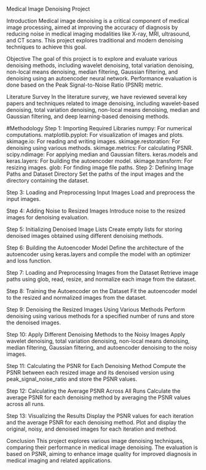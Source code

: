 Medical Image Denoising Project

Introduction
Medical image denoising is a critical component of medical image processing, aimed at improving the accuracy of diagnosis by reducing noise in medical imaging modalities like X-ray, MRI, ultrasound, and CT scans. This project explores traditional and modern denoising techniques to achieve this goal.

Objective
The goal of this project is to explore and evaluate various denoising methods, including wavelet denoising, total variation denoising, non-local means denoising, median filtering, Gaussian filtering, and denoising using an autoencoder neural network. Performance evaluation is done based on the Peak Signal-to-Noise Ratio (PSNR) metric.

Literature Survey
In the literature survey, we have reviewed several key papers and techniques related to image denoising, including wavelet-based denoising, total variation denoising, non-local means denoising, median and Gaussian filtering, and deep learning-based denoising methods.

#Methodology
Step 1: Importing Required Libraries
numpy: For numerical computations.
matplotlib.pyplot: For visualization of images and plots.
skimage.io: For reading and writing images.
skimage.restoration: For denoising using various methods.
skimage.metrics: For calculating PSNR.
scipy.ndimage: For applying median and Gaussian filters.
keras.models and keras.layers: For building the autoencoder model.
skimage.transform: For resizing images.
glob: For finding image file paths.
Step 2: Defining Image Paths and Dataset Directory
Set the paths of the input images and the directory containing the dataset.

Step 3: Loading and Preprocessing Input Images
Load and preprocess the input images.

Step 4: Adding Noise to Resized Images
Introduce noise to the resized images for denoising evaluation.

Step 5: Initializing Denoised Image Lists
Create empty lists for storing denoised images obtained using different denoising methods.

Step 6: Building the Autoencoder Model
Define the architecture of the autoencoder using keras.layers and compile the model with an optimizer and loss function.

Step 7: Loading and Preprocessing Images from the Dataset
Retrieve image paths using glob, read, resize, and normalize each image from the dataset.

Step 8: Training the Autoencoder on the Dataset
Fit the autoencoder model to the resized and normalized images from the dataset.

Step 9: Denoising the Resized Images Using Various Methods
Perform denoising using various methods for a specified number of runs and store the denoised images.

Step 10: Apply Different Denoising Methods to the Noisy Images
Apply wavelet denoising, total variation denoising, non-local means denoising, median filtering, Gaussian filtering, and autoencoder denoising to the noisy images.

Step 11: Calculating the PSNR for Each Denoising Method
Compute the PSNR between each resized image and its denoised version using peak_signal_noise_ratio and store the PSNR values.

Step 12: Calculating the Average PSNR Across All Runs
Calculate the average PSNR for each denoising method by averaging the PSNR values across all runs.

Step 13: Visualizing the Results
Display the PSNR values for each iteration and the average PSNR for each denoising method. Plot and display the original, noisy, and denoised images for each iteration and method.

Conclusion
This project explores various image denoising techniques, comparing their performance in medical image denoising. The evaluation is based on PSNR, aiming to enhance image quality for improved diagnosis in medical imaging and related applications.
